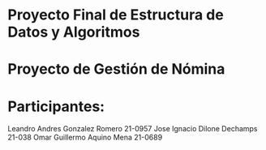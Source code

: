 # Proyecto Final de Estructura de Datos y Algoritmos
# Proyecto de Gestión de Nómina
# Participantes:
Leandro Andres Gonzalez Romero 21-0957
Jose Ignacio Dilone Dechamps 21-038
Omar Guillermo Aquino Mena 21-0689
